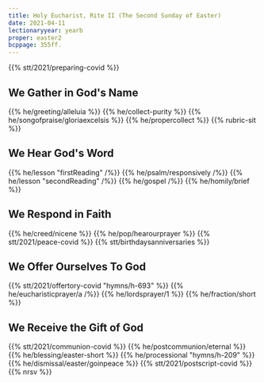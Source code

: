 ```yaml
---
title: Holy Eucharist, Rite II (The Second Sunday of Easter)
date: 2021-04-11
lectionaryyear: yearb
proper: easter2
bcppage: 355ff.
---
```

{{% stt/2021/preparing-covid %}}

## We Gather in God's Name
{{% he/greeting/alleluia %}}
{{% he/collect-purity %}}
{{% he/songofpraise/gloriaexcelsis %}}
{{% he/propercollect %}}
{{% rubric-sit %}}

## We Hear God's Word
{{% he/lesson "firstReading" /%}}
{{% he/psalm/responsively /%}}
{{% he/lesson "secondReading" /%}}
{{% he/gospel /%}}
{{% he/homily/brief %}}

## We Respond in Faith
{{% he/creed/nicene %}}
{{% he/pop/hearourprayer %}}
{{% stt/2021/peace-covid %}}
{{% stt/birthdaysanniversaries %}}

## We Offer Ourselves To God
{{% stt/2021/offertory-covid "hymns/h-693" %}}
{{% he/eucharisticprayer/a /%}}
{{% he/lordsprayer/1 %}}
{{% he/fraction/short %}}

## We Receive the Gift of God
{{% stt/2021/communion-covid %}}
{{% he/postcommunion/eternal %}}
{{% he/blessing/easter-short %}}
{{% he/processional "hymns/h-209" %}}
{{% he/dismissal/easter/goinpeace %}}
{{% stt/2021/postscript-covid %}}
{{% nrsv %}}
